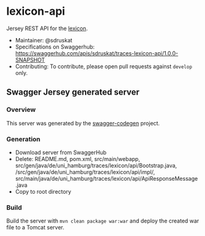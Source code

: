 # lexicon-api

Jersey REST API for the [lexicon](https://github.com/TraCES-Lexicon/lexicon).

- Maintainer: @sdruskat
- Specifications on Swaggerhub: https://swaggerhub.com/apis/sdruskat/traces-lexicon-api/1.0.0-SNAPSHOT
- Contributing: To contribute, please open pull requests against `develop` only.

## Swagger Jersey generated server

### Overview

This server was generated by the [swagger-codegen](https://github.com/swagger-api/swagger-codegen) project.

### Generation

- Download server from SwaggerHub
- Delete: README.md, pom.xml, src/main/webapp, src/gen/java/de/uni_hamburg/traces/lexicon/api/Bootstrap.java, /src/gen/java/de/uni_hamburg/traces/lexicon/api/impl/, src/main/java/de/uni_hamburg/traces/lexicon/api/ApiResponseMessage.java
- Copy to root directory

### Build

Build the server with `mvn clean package war:war` and deploy the created war file to a Tomcat server.